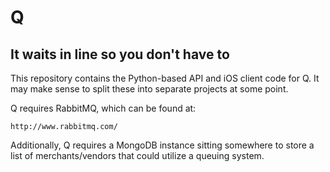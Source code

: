 Q
=

It waits in line so you don't have to
-------------------------------------

This repository contains the Python-based API and iOS client code for Q. It 
may make sense to split these into separate projects at some point.

Q requires RabbitMQ, which can be found at:

    http://www.rabbitmq.com/

Additionally, Q requires a MongoDB instance sitting somewhere to store a 
list of merchants/vendors that could utilize a queuing system.
